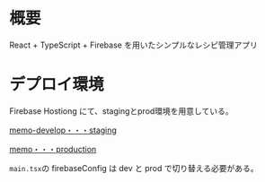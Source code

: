 # 概要
React + TypeScript + Firebase を用いたシンプルなレシピ管理アプリ

# デプロイ環境
Firebase Hostiong にて、stagingとprod環境を用意している。

[memo-develop・・・staging](https://console.firebase.google.com/project/memo-develop/overview?consoleUI=FIREBASE&hl=ja)


[memo・・・production](https://console.firebase.google.com/project/memo-3c2c7/overview?consoleUI=FIREBASE&hl=ja)

`main.tsx`の firebaseConfig は dev と prod で切り替える必要がある。
